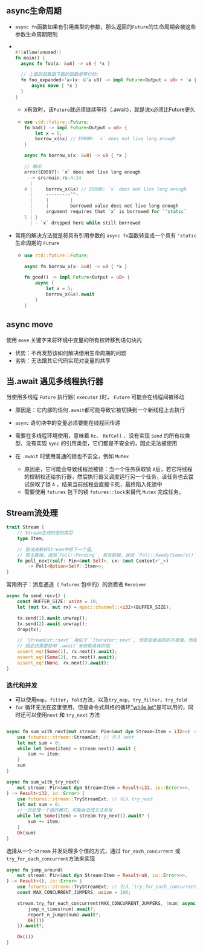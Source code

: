 ## async生命周期

* ​`async fn`​函数如果有引用类型的参数，那么返回的`Future`​的生命周期会被这些参数生命周期限制
* ```rust

  #![allow(unused)]
  fn main() {
  	async fn foo(x: &u8) -> u8 { *x }

  	// 上面的函数跟下面的函数是等价的:
  	fn foo_expanded<'a>(x: &'a u8) -> impl Future<Output = u8> + 'a {
  	    async move { *x }
  	}
  }

  ```

  * x有效时，该`Future`​就必须继续等待（.await)，就是说x必须比Future更久
  * ```rust
    use std::future::Future;
    fn bad() -> impl Future<Output = u8> {
        let x = 5;
        borrow_x(&x) // ERROR: `x` does not live long enough
    }

    async fn borrow_x(x: &u8) -> u8 { *x }

    // 输出
    error[E0597]: `x` does not live long enough
     --> src/main.rs:4:14
      |
    4 |     borrow_x(&x) // ERROR: `x` does not live long enough
      |     ---------^^-
      |     |        |
      |     |        borrowed value does not live long enough
      |     argument requires that `x` is borrowed for `'static`
    5 | }
      | - `x` dropped here while still borrowed

    ```

* 常用的解决方法就是将具有引用参数的 `async fn`​ 函数转变成一个具有 `'static`​ 生命周期的 `Future`​

  * ```rust
    use std::future::Future;

    async fn borrow_x(x: &u8) -> u8 { *x }

    fn good() -> impl Future<Output = u8> {
        async {
            let x = 5;
            borrow_x(&x).await
        }
    }
    ```

## async move

使用 `move`​ 关键字来将环境中变量的所有权转移到语句块内

* 优势：不再发愁该如何解决借用生命周期的问题
* 劣势：无法跟其它代码实现对变量的共享

## 当.await 遇见多线程执行器

当使用多线程 `Future`​ 执行器( `executor`​ )时， `Future`​ 可能会在线程间被移动

* 原因是：它内部的任何`.await`​都可能导致它被切换到一个新线程上去执行
* ​`async`​ 语句块中的变量必须要能在线程间传递
* 需要在多线程环境使用，意味着 `Rc`​、 `RefCell`​ 、没有实现 `Send`​ 的所有权类型、没有实现 `Sync`​ 的引用类型，它们都是不安全的，因此无法被使用
* 在 `.await`​ 时使用普通的锁也不安全，例如 `Mutex`​

  * 原因是，它可能会导致线程池被锁：当一个任务获取锁 `A`​ 后，若它将线程的控制权还给执行器，然后执行器又调度运行另一个任务，该任务也去尝试获取了锁 `A`​ ，结果当前线程会直接卡死，最终陷入死锁中
  * 需要使用 `futures`​ 包下的锁 `futures::lock`​ 来替代 `Mutex`​ 完成任务。

## Stream流处理

```rust
trait Stream {
    // Stream生成的值的类型
    type Item;

    // 尝试去解析Stream中的下一个值,
    // 若无数据，返回`Poll::Pending`, 若有数据，返回 `Poll::Ready(Some(x))`, `Stream`完成则返回 `Poll::Ready(None)`
    fn poll_next(self: Pin<&mut Self>, cx: &mut Context<'_>)
        -> Poll<Option<Self::Item>>;
}
```

常用例子：消息通道（ `futures`​ 包中的）的消费者 `Receiver`​

```rust
async fn send_recv() {
    const BUFFER_SIZE: usize = 10;
    let (mut tx, mut rx) = mpsc::channel::<i32>(BUFFER_SIZE);

    tx.send(1).await.unwrap();
    tx.send(2).await.unwrap();
    drop(tx);

    // `StreamExt::next` 类似于 `Iterator::next`, 但是前者返回的不是值，而是一个 `Future<Output = Option<T>>`，
    // 因此还需要使用`.await`来获取具体的值
    assert_eq!(Some(1), rx.next().await);
    assert_eq!(Some(2), rx.next().await);
    assert_eq!(None, rx.next().await);
}
```

### 迭代和并发

* 可以使用`map`​，`filter`​，`fold`​方法，以及`try_map`​，`try_filter`​，`try_fold`​
* ​`for`​ 循环无法在这里使用，但是命令式风格的循环["while let"](siyuan://blocks/20221127161046-hto5nva)​是可以用的，同时还可以使用`next`​ 和 `try_next`​ 方法

```rust

async fn sum_with_next(mut stream: Pin<&mut dyn Stream<Item = i32>>) -> i32 {
    use futures::stream::StreamExt; // 引入 next
    let mut sum = 0;
    while let Some(item) = stream.next().await {
        sum += item;
    }
    sum
}

async fn sum_with_try_next(
    mut stream: Pin<&mut dyn Stream<Item = Result<i32, io::Error>>>,
) -> Result<i32, io::Error> {
    use futures::stream::TryStreamExt; // 引入 try_next
    let mut sum = 0;
    //一次处理一个值的模式，可能会造成无法并发
    while let Some(item) = stream.try_next().await? {
        sum += item;
    }
    Ok(sum)
}
```

选择从一个 `Stream`​ 并发处理多个值的方式，通过 `for_each_concurrent`​ 或 `try_for_each_concurrent`​ 方法来实现

```rust
async fn jump_around(
    mut stream: Pin<&mut dyn Stream<Item = Result<u8, io::Error>>>,
) -> Result<(), io::Error> {
    use futures::stream::TryStreamExt; // 引入 `try_for_each_concurrent`
    const MAX_CONCURRENT_JUMPERS: usize = 100;

    stream.try_for_each_concurrent(MAX_CONCURRENT_JUMPERS, |num| async move {
        jump_n_times(num).await?;
        report_n_jumps(num).await?;
        Ok(())
    }).await?;

    Ok(())
}
```

‍
